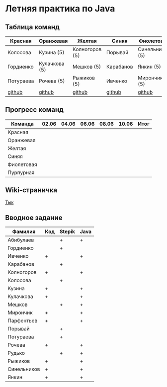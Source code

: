 # Летняя практика по Java

## Таблица команд

| Красная    | Оранжевая     | Желтая         | Синяя      | Фиолетовая      | Пурпурная      |
| ---------- | ------------- | -------------- | ---------- | --------------- | -------------- |
| Колосова   | Кузина    (5) | Колногоров (5) | Порывай    | Синельников (5) | Абибулаев  (5) |
| Гордиенко  | Кулачкова (5) | Мешков     (5) | Карабанов  | Янкин       (5) | Парфентьев (5) |
| Потураева  | Рочева    (5) | Рыжиков    (5) | Ивченко    | Мирончик    (5) | Рудько     (5) |
| [github](https://github.com/alexgorderr/JavaSocks) | [github](https://github.com/rakhele/summer_practice) | [github](https://github.com/Heliconter/floyd-warshall-visualizer) | [github](https://github.com/scissorsnatcher/blue_team_practice) | [github](https://github.com/Pavel-by/paa8382trio1)  | [github](https://github.com/otsheln1k/summer_practice_2020) |

## Прогресс команд

| Команда    | 02.06 | 04.06 | 06.06 | 08.06 | 10.06 | Итог |
| ---------- | ----- | ----- | ----- | ----- | ----- | ---- |
| Красная    |       |       |       |       |       |      |
| Оранжевая  |       |       |       |       |       |      |
| Желтая     |       |       |       |       |       |      |
| Синяя      |       |       |       |       |       |      |
| Фиолетовая |       |       |       |       |       |      |
| Пурпурная  |       |       |       |       |       |      |

## Wiki-страничка

[Тык](https://github.com/JAkutenshi/etu_summer_practice_2020/wiki)

## Вводное задание

| Фамилия     | Код | Stepik | Java |
| ----------- | --- | ------ | ---- |
| Абибулаев   |     |    +   |  +   |
| Гордиенко   |     |    +   |      |
| Ивченко     |  +  |        |  +   |
| Карабанов   |     |    +   |      |
| Колногоров  |  +  |        |  +   |
| Колосова    |     |    +   |      |
| Кузина      |  +  |        |  +   |
| Кулачкова   |  +  |        |  +   |
| Мешков      |     |    +   |  +   |
| Мирончик    |  +  |        |  +   |
| Парфентьев  |  +  |        |  +   |
| Порывай     |     |    +   |      |
| Потураева   |     |    +   |      |
| Рочева      |  +  |        |  +   |
| Рудько      |     |    +   |  +   |
| Рыжиков     |  +  |        |  +   |
| Синельников |  +  |        |  +   |
| Янкин       |  +  |        |  +   |
